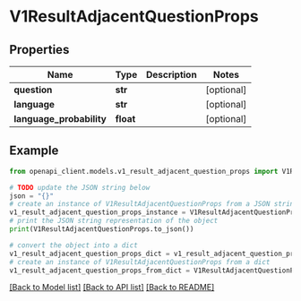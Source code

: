 # V1ResultAdjacentQuestionProps


## Properties

Name | Type | Description | Notes
------------ | ------------- | ------------- | -------------
**question** | **str** |  | [optional] 
**language** | **str** |  | [optional] 
**language_probability** | **float** |  | [optional] 

## Example

```python
from openapi_client.models.v1_result_adjacent_question_props import V1ResultAdjacentQuestionProps

# TODO update the JSON string below
json = "{}"
# create an instance of V1ResultAdjacentQuestionProps from a JSON string
v1_result_adjacent_question_props_instance = V1ResultAdjacentQuestionProps.from_json(json)
# print the JSON string representation of the object
print(V1ResultAdjacentQuestionProps.to_json())

# convert the object into a dict
v1_result_adjacent_question_props_dict = v1_result_adjacent_question_props_instance.to_dict()
# create an instance of V1ResultAdjacentQuestionProps from a dict
v1_result_adjacent_question_props_from_dict = V1ResultAdjacentQuestionProps.from_dict(v1_result_adjacent_question_props_dict)
```
[[Back to Model list]](../README.md#documentation-for-models) [[Back to API list]](../README.md#documentation-for-api-endpoints) [[Back to README]](../README.md)


